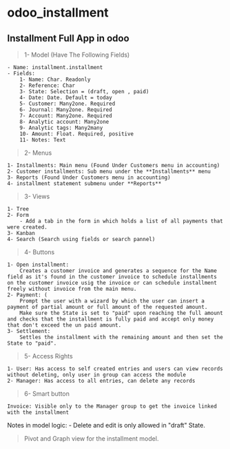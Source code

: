 # odoo_installment

## Installment Full App in odoo 
           
> 1- Model (Have The Following Fields)


	- Name: installment.installment 
	- Fields:
		1- Name: Char. Readonly
		2- Reference: Char
		3- State: Selection = (draft, open , paid)
		4- Date: Date. Default = today
		5- Customer: Many2one. Required
		6- Journal: Many2one. Required
		7- Account: Many2one. Required
		8- Analytic account: Many2one
		9- Analytic tags: Many2many
		10- Amount: Float. Required, positive
		11- Notes: Text

> 2- Menus

	1- Installments: Main menu (Found Under Customers menu in accounting)
	2- Customer installments: Sub menu under the **Installments** menu 
	3- Reports (Found Under Customers menu in accounting)
	4- installment statement submenu under **Reports**
	

> 3- Views 

	1- Tree
	2- Form
		- Add a tab in the form in which holds a list of all payments that were created. 
	3- Kanban
	4- Search (Search using fields or search pannel)
	
> 4- Buttons

	1- Open installment:
		Creates a customer invoice and generates a sequence for the Name field as it's found in the customer invoice to schedule installments on the customer invoice usig the invoice or can schedule installment freely without invoice from the main menu. 
	2- Payment: (
		Prompt the user with a wizard by which the user can insert a payment of partial amount or full amount of the requested amount.
		Make sure the State is set to "paid" upon reaching the full amount and checks that the installment is fully paid and accept only money that don't exceed the un paid amount.
	3- Settlement:
		Settles the installment with the remaining amount and then set the State to "paid".
		
> 5- Access Rights

	1- User: Has access to self created entries and users can view records without deleting, only user in group can access the module
	2- Manager: Has access to all entries, can delete any records
	
	
> 6- Smart button

	Invoice: Visible only to the Manager group to get the invoice linked with the installment

Notes in model logic: 
	- Delete and edit is only allowed in "draft" State. 
	
> Pivot and Graph view for the installment model.
